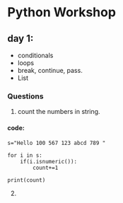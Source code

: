 # Python Workshop

## day 1:

- conditionals
- loops
- break, continue, pass.
- List

### Questions

1. count the numbers in string.

#### code:

```
s="Hello 100 567 123 abcd 789 "

for i in s:
    if(i.isnumeric()):
        count+=1

print(count)
```

2.

